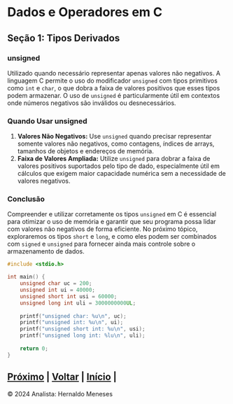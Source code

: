 # Dados e Operadores em C

## Seção 1: Tipos Derivados

### unsigned
Utilizado quando necessário representar apenas valores não negativos. A linguagem C permite o uso do modificador `unsigned` com tipos primitivos como `int` e `char`, o que dobra a faixa de valores positivos que esses tipos podem armazenar. O uso de `unsigned` é particularmente útil em contextos onde números negativos são inválidos ou desnecessários.

### Quando Usar unsigned
1. **Valores Não Negativos:** Use `unsigned` quando precisar representar somente valores não negativos, como contagens, índices de arrays, tamanhos de objetos e endereços de memória.
2. **Faixa de Valores Ampliada:** Utilize `unsigned` para dobrar a faixa de valores positivos suportados pelo tipo de dado, especialmente útil em cálculos que exigem maior capacidade numérica sem a necessidade de valores negativos.

### Conclusão
Compreender e utilizar corretamente os tipos `unsigned` em C é essencial para otimizar o uso de memória e garantir que seu programa possa lidar com valores não negativos de forma eficiente. No próximo tópico, exploraremos os tipos `short` e `long`, e como eles podem ser combinados com `signed` e `unsigned` para fornecer ainda mais controle sobre o armazenamento de dados.

```c
#include <stdio.h>

int main() {
    unsigned char uc = 200;
    unsigned int ui = 40000;
    unsigned short int usi = 60000;
    unsigned long int uli = 3000000000UL;
    
    printf("unsigned char: %u\n", uc);
    printf("unsigned int: %u\n", ui);
    printf("unsigned short int: %u\n", usi);
    printf("unsigned long int: %lu\n", uli);
    
    return 0;
}
```



[Próximo](https://github.com/HernaldoMeneses/C/blob/main/2-Cap%C3%ADtulo/2.1-Into.md) | [Voltar](https://github.com/HernaldoMeneses/C/blob/main/1-Cap%C3%ADtulo/1.1-Visao-Geral.md) |   [Início](https://github.com/HernaldoMeneses/C/tree/main) |
---

&copy; 2024 Analista: Hernaldo Meneses
